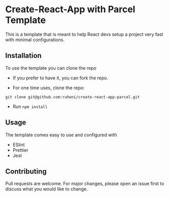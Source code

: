 # Create-React-App with Parcel Template

This is a template that is meant to help React devs setup a project very fast with minimal configurations.

## Installation

To use the template you can clone the repo

* If you prefer to have it, you can fork the repo.

* For one time uses, clone the repo:

 ```git
 git clone git@github.com:ruheni/create-react-app-parcel.git
```

* Run ```npm install```

## Usage

The template comes easy to use and configured with

* ESlint
* Prettier
* Jest

## Contributing

Pull requests are welcome. For major changes, please open an issue first to discuss what you would like to change.
